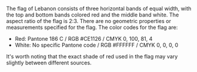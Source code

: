 The flag of Lebanon consists of three horizontal bands of equal width, with the top and bottom bands colored red and the middle band white. The aspect ratio of the flag is 2:3. There are no geometric properties or measurements specified for the flag. The color codes for the flag are:

- Red: Pantone 186 C / RGB #CE1126 / CMYK 0, 100, 81, 4
- White: No specific Pantone code / RGB #FFFFFF / CMYK 0, 0, 0, 0

It's worth noting that the exact shade of red used in the flag may vary slightly between different sources.